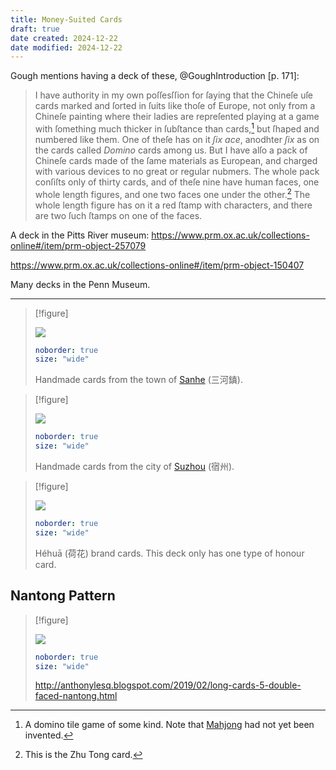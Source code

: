 ```yaml
---
title: Money-Suited Cards
draft: true
date created: 2024-12-22
date modified: 2024-12-22
---
```


Gough mentions having a deck of these, @GoughIntroduction [p. 171]:

> I have authority in my own poſſesſſion for ſaying that the Chineſe uſe cards marked and ſorted in ſuits like thoſe of Europe, not only from a Chineſe painting where their ladies are repreſented playing at a game with ſomething much thicker in ſubſtance than cards,[^fn0] but ſhaped and numbered like them. One of theſe has on it *ſix ace*, anodhter *ſix* as on the cards called *Domino* cards among us. But I have alſo a pack of Chineſe cards made of the ſame materials as European, and charged with various devices to no great or regular nubmers. The whole pack conſiſts only of thirty cards, and of theſe nine have human faces, one whole length figures, and one two faces one under the other.[^fn1] The whole length figure has on it a red ſtamp with characters, and there are two ſuch ſtamps on one of the faces.

[^fn0]: A domino tile game of some kind. Note that [Mahjong](games/mahjong/mahjong.md) had not yet been invented.

[^fn1]: This is the Zhu Tong card.


A deck in the Pitts River museum: https://www.prm.ox.ac.uk/collections-online#/item/prm-object-257079

https://www.prm.ox.ac.uk/collections-online#/item/prm-object-150407



Many decks in the Penn Museum.

---

> [!figure]
>
> ![](sanhe_cards.jpg)
>
> ```yaml
> noborder: true
> size: "wide"
> ```
>
> Handmade cards from the town of [Sanhe](https://en.wikipedia.org/wiki/Sanhe,_Feixi_County) (<span lang="zh-Hant">三河鎮</span>).

> [!figure]
>
> ![](suzhou_cards.jpg)
>
> ```yaml
> noborder: true
> size: "wide"
> ```
>
> Handmade cards from the city of [Suzhou](https://en.wikipedia.org/wiki/Suzhou,_Anhui) (<span lang="zh-Hant">宿州</span>).


> [!figure]
>
> ![](hehua_cards.jpg)
>
> ```yaml
> noborder: true
> size: "wide"
> ```
>
> <span lang="cmn-Latn-pinyin" class="noun">Héhuā</span> (<span lang="zh">荷花</span>) brand cards. This deck only has one type of honour card.

## Nantong Pattern

> [!figure]
>
> ![](nantong_double_ended.jpg)
>
> ```yaml
> noborder: true
> size: "wide"
> ```
>
> http://anthonylesq.blogspot.com/2019/02/long-cards-5-double-faced-nantong.html 
